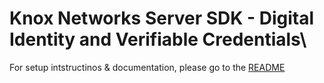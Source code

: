 # Knox Networks Server SDK - Digital Identity and Verifiable Credentials\
For setup intstructinos & documentation, please go to the [README](../../README.md)